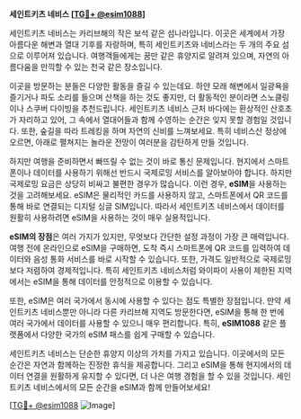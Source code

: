 **세인트키츠 네비스 [[TG💪+ @esim1088](https://t.me/s/esim1088)]**

세인트키츠 네비스는 카리브해의 작은 보석 같은 섬나라입니다. 이곳은 세계에서 가장 아름다운 해변과 열대 기후를 자랑하며, 특히 세인트키츠와 네비스라는 두 개의 주요 섬으로 이루어져 있습니다. 여행객들에게는 꿈만 같은 휴양지로 알려져 있으며, 자연의 아름다움을 만끽할 수 있는 천국 같은 장소입니다.

이곳을 방문하는 분들은 다양한 활동을 즐길 수 있는데요. 하얀 모래 해변에서 일광욕을 즐기거나 파도 소리를 들으며 산책을 하는 것도 좋지만, 더 활동적인 분이라면 스노클링이나 스쿠버 다이빙을 추천드립니다. 세인트키츠 네비스 근처 바다에는 환상적인 산호초가 자리하고 있어, 그 속에서 열대어들과 함께 수영하는 순간은 잊지 못할 경험일 것입니다. 또한, 숲길을 따라 트레킹을 하며 자연의 신비를 느껴보세요. 특히 네비스산 정상에 오르면, 아래로 펼쳐지는 놀라운 전망이 여러분을 감탄하게 만들 것입니다.

하지만 여행을 준비하면서 빠뜨릴 수 없는 것이 바로 통신 문제입니다. 현지에서 스마트폰이나 데이터를 사용하기 위해선 반드시 국제로밍 서비스를 알아보아야 합니다. 하지만 국제로밍 요금은 상당히 비싸고 불편한 경우가 많습니다. 이런 경우, **eSIM**을 사용하는 것을 고려해보세요. eSIM은 물리적인 카드를 사용하지 않고, 스마트폰에서 QR 코드를 통해 바로 연결되는 디지털 싱글 SIM입니다. 따라서 세인트키츠 네비스에서 데이터를 원활히 사용하려면 eSIM을 사용하는 것이 매우 실용적입니다.

**eSIM의 장점**은 여러 가지가 있지만, 무엇보다 간단한 설정 과정이 가장 큰 매력입니다. 여행 전에 온라인으로 eSIM을 구매하면, 도착 즉시 스마트폰에 QR 코드를 입력하여 데이터와 음성 통화 서비스를 바로 시작할 수 있습니다. 또한, 가격도 일반적으로 국제로밍보다 저렴하여 경제적입니다. 특히 세인트키츠 네비스처럼 와이파이 사용이 제한된 지역에서는 eSIM을 통해 데이터를 안정적으로 이용할 수 있습니다.

또한, eSIM은 여러 국가에서 동시에 사용할 수 있다는 점도 특별한 장점입니다. 만약 세인트키츠 네비스뿐만 아니라 다른 카리브해 지역도 방문한다면, eSIM을 통해 한 번에 여러 국가에서 데이터를 사용할 수 있으니 매우 편리합니다. 특히, **eSIM1088** 같은 플랫폼에서 다양한 국가의 eSIM 패스를 쉽게 구매할 수 있습니다.

세인트키츠 네비스는 단순한 휴양지 이상의 가치를 가지고 있습니다. 이곳에서의 모든 순간은 자연과 함께하는 진정한 휴식을 제공합니다. 그리고 eSIM을 통해 현지에서의 데이터 연결을 원활하게 유지할 수 있다면, 더 나은 여행 경험을 할 수 있을 것입니다. 세인트키츠 네비스에서의 모든 순간을 eSIM과 함께 만들어보세요!

[[TG💪+ @esim1088](https://t.me/s/esim1088) ![Image](https://i.postimg.cc/Y0z9fWf4/image.png)]